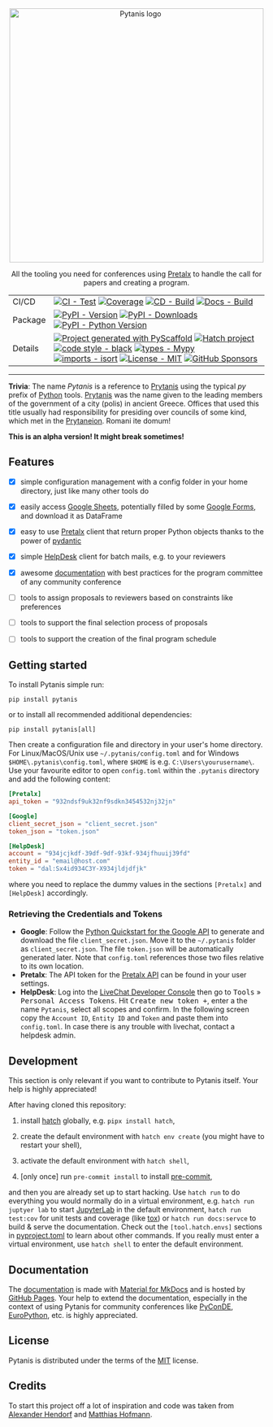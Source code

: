 <div align="center">

<img src="https://raw.githubusercontent.com/FlorianWilhelm/pytanis/main/docs/assets/images/logo.svg" alt="Pytanis logo" width="500" role="img">

All the tooling you need for conferences using [Pretalx] to handle the call for papers and creating a program.


|         |                                                                                                                                                                                                                                                                                                                                                                                                                                                                                                                                                                                                                                                                                                                                                                                                                                                 |
|---------|-------------------------------------------------------------------------------------------------------------------------------------------------------------------------------------------------------------------------------------------------------------------------------------------------------------------------------------------------------------------------------------------------------------------------------------------------------------------------------------------------------------------------------------------------------------------------------------------------------------------------------------------------------------------------------------------------------------------------------------------------------------------------------------------------------------------------------------------------|
| CI/CD   | [![CI - Test](https://github.com/FlorianWilhelm/pytanis/actions/workflows/run-tests.yml/badge.svg)](https://github.com/FlorianWilhelm/pytanis/actions/workflows/run-tests.yml) [![Coverage](https://img.shields.io/coveralls/github/FlorianWilhelm/pytanis/main.svg?logo=coveralls&label=Coverage)](https://coveralls.io/r/FlorianWilhelm/pytanis) [![CD - Build](https://github.com/FlorianWilhelm/pytanis/actions/workflows/publish-pkg.yml/badge.svg)](https://github.com/FlorianWilhelm/pytanis/actions/workflows/publish-pkg.yml) [![Docs - Build](https://github.com/FlorianWilhelm/pytanis/actions/workflows/build-rel-docs.yml/badge.svg)](https://github.com/FlorianWilhelm/pytanis/actions/workflows/build-rel-docs.yml)                                                                                                            |
| Package | [![PyPI - Version](https://img.shields.io/pypi/v/pytanis.svg?logo=pypi&label=PyPI&logoColor=gold)](https://pypi.org/project/pytanis/) [![PyPI - Downloads](https://img.shields.io/pypi/dm/pytanis.svg?color=blue&label=Downloads&logo=pypi&logoColor=gold)](https://pepy.tech/project/pytanis) [![PyPI - Python Version](https://img.shields.io/pypi/pyversions/pytanis.svg?logo=python&label=Python&logoColor=gold)](https://pypi.org/project/pytanis/)                                                                                                                                                                                                                                                                                                                                                                                        |
| Details | [![Project generated with PyScaffold](https://img.shields.io/badge/-PyScaffold-005CA0?logo=pyscaffold)](https://pyscaffold.org/) [![Hatch project](https://img.shields.io/badge/%F0%9F%A5%9A-Hatch-4051b5.svg)](https://github.com/pypa/hatch) [![code style - black](https://img.shields.io/badge/code%20style-black-000000.svg)](https://github.com/psf/black) [![types - Mypy](https://img.shields.io/badge/types-Mypy-blue.svg)](https://github.com/python/mypy) [![imports - isort](https://img.shields.io/badge/imports-isort-ef8336.svg)](https://github.com/pycqa/isort) [![License - MIT](https://img.shields.io/badge/license-MIT-9400d3.svg)](https://spdx.org/licenses/) [![GitHub Sponsors](https://img.shields.io/static/v1?label=Sponsor&message=%E2%9D%A4&logo=GitHub&color=ff69b4)](https://github.com/sponsors/FlorianWilhelm) |

</div>

-----

**Trivia**: The name *Pytanis* is a reference to [Prytanis] using the typical *py* prefix of [Python] tools. [Prytanis]
was the name given  to the leading members of the government of a city (polis) in ancient Greece. Offices that used this
title usually had responsibility for presiding over councils of some kind, which met in the [Prytaneion]. Romani ite domum!

**This is an alpha version! It might break sometimes!**


## Features

- [x] simple configuration management with a config folder in your home directory, just like many other tools do
- [x] easily access [Google Sheets], potentially filled by some [Google Forms], and download it as DataFrame
- [x] easy to use [Pretalx] client that return proper Python objects thanks to the power of [pydantic]
- [x] simple [HelpDesk] client for batch mails, e.g. to your reviewers
- [x] awesome [documentation] with best practices for the program committee of any community conference
- [ ] tools to assign proposals to reviewers based on constraints like preferences
- [ ] tools to support the final selection process of proposals
- [ ] tools to support the creation of the final program schedule


## Getting started

To install Pytanis simple run:
```commandline
pip install pytanis
```
or to install all recommended additional dependencies:
```commandline
pip install pytanis[all]
```
Then create a configuration file and directory in your user's home directory. For Linux/MacOS/Unix use
`~/.pytanis/config.toml` and for Windows `$HOME\.pytanis\config.toml`, where `$HOME` is e.g. `C:\Users\yourusername\`.
Use your favourite editor to open `config.toml` within the `.pytanis` directory and add the following content:
```toml
[Pretalx]
api_token = "932ndsf9uk32nf9sdkn3454532nj32jn"

[Google]
client_secret_json = "client_secret.json"
token_json = "token.json"

[HelpDesk]
account = "934jcjkdf-39df-9df-93kf-934jfhuuij39fd"
entity_id = "email@host.com"
token = "dal:Sx4id934C3Y-X934jldjdfjk"
```
where you need to replace the dummy values in the sections `[Pretalx]` and `[HelpDesk]` accordingly.


### Retrieving the Credentials and Tokens
* **Google**: Follow the [Python Quickstart for the Google API] to generate and download the file `client_secret.json`.
Move it to the `~/.pytanis` folder as `client_secret.json`. The file `token.json` will be automatically generated
later. Note that `config.toml` references those two files relative to its own location.
* **Pretalx**: The API token for the [Pretalx API] can be found in your user settings.
* **HelpDesk**: Log into the [LiveChat Developer Console] then go to <kbd>Tools</kbd> » <kbd>Personal Access Tokens</kbd>.
  Hit <kbd>Create new token +</kbd>, enter a the name `Pytanis`, select all scopes and confirm. In the following screen
  copy the `Account ID`, `Entity ID` and `Token` and paste them into `config.toml`.
  In case there is any trouble with livechat, contact a helpdesk admin.

## Development

This section is only relevant if you want to contribute to Pytanis itself. Your help is highly appreciated!

After having cloned this repository:

1. install [hatch] globally, e.g. `pipx install hatch`,

2. create the default environment with `hatch env create` (you might have to restart your shell),
3. activate the default environment with `hatch shell`,
4. \[only once\] run `pre-commit install` to install [pre-commit],

and then you are already set up to start hacking. Use `hatch run` to do everything you would normally do in a virtual
environment, e.g. `hatch run juptyer lab` to start [JupyterLab] in the default environment, `hatch run test:cov` for unit tests
and coverage (like [tox]) or `hatch run docs:servce` to build & serve the documentation. Check out the `[tool.hatch.envs]` sections
in [pyproject.toml](pyproject.toml) to learn about other commands. If you really must enter a virtual environment, use
`hatch shell` to enter the default environment.

## Documentation

The [documentation] is made with [Material for MkDocs] and is hosted by [GitHub Pages]. Your help to extend the
documentation, especially in the context of using Pytanis for community conferences like [PyConDE], [EuroPython], etc.
is highly appreciated.

## License

Pytanis is distributed under the terms of the [MIT](https://spdx.org/licenses/MIT.html) license.

## Credits

To start this project off a lot of inspiration and code was taken from [Alexander Hendorf] and [Matthias Hofmann].

[Pytanis]: https://florianwilhelm.info/pytanis/
[Python]: https://www.python.org/
[Pretalx]: https://pretalx.com/
[hatch]: https://hatch.pypa.io/
[pre-commit]: https://pre-commit.com/
[Prytanis]: https://en.wikipedia.org/wiki/Prytaneis
[Prytaneion]: https://en.wikipedia.org/wiki/Prytaneion
[Python Quickstart for the Google API]: https://developers.google.com/sheets/api/quickstart/python
[Pretalx API]: https://pretalx.com/api/events/
[documentation]: https://florianwilhelm.info/pytanis/
[Alexander Hendorf]: https://github.com/alanderex
[Matthias Hofmann]: https://github.com/mj-hofmann
[Google Forms]: https://www.google.com/forms/about/
[Google Sheets]: https://www.google.com/sheets/about/
[pydantic]: https://docs.pydantic.dev/
[HelpDesk]: https://www.helpdesk.com/
[Material for MkDocs]: https://github.com/squidfunk/mkdocs-material
[GitHub Pages]: https://docs.github.com/en/pages
[PyConDE]: https://pycon.de/
[EuroPython]: https://europython.eu/
[LiveChat Developer Console]: https://developers.livechat.com/console/apps
[JupyterLab]: https://jupyter.org/
[tox]: https://tox.wiki/
